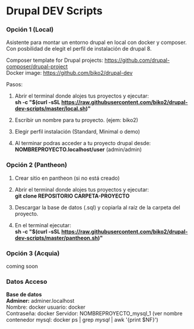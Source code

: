 # Drupal DEV Scripts

### Opción 1 (Local) ###

Asistente para montar un entorno drupal en local con docker y composer.
Con posbilidad de elegit el perfil de instalación de drupal 8.

Composer template for Drupal projects: https://github.com/drupal-composer/drupal-project    
Docker image: https://github.com/biko2/drupal-dev

Pasos:

1. Abrir el terminal donde alojes tus proyectos y ejecutar:  
   **sh -c "$(curl -sSL https://raw.githubusercontent.com/biko2/drupal-dev-scripts/master/local.sh)"**
   
2. Escribir un nombre para tu proyecto. (ejem: biko2)

3. Elegir perfil instalación (Standard, Minimal o demo)

4. Al terminar podras acceder a tu proyecto drupal desde:  
   **NOMBREPROYECTO.localhost/user** (admin/admin)



### Opción 2 (Pantheon) ###

1. Crear sitio en pantheon (si no está creado)

2. Abrir el terminal donde alojes tus proyectos y ejecutar:  
   **git clone REPOSITORIO CARPETA-PROYECTO**

3. Descargar la base de datos (.sql) y copiarla al raíz de la carpeta del proyecto.

4. En el terminal ejecutar:  
   **sh -c "$(curl -sSL https://raw.githubusercontent.com/biko2/drupal-dev-scripts/master/pantheon.sh)"**



### Opción 3 (Acquia) ###
coming soon  


###

### Datos Acceso ###
   
**Base de datos**  
**Adminer:** adminer.localhost  
Nombre: docker 
usuario: docker  
Contraseña: docker 
Servidor: NOMBREPROYECTO_mysql_1  (ver nombre contenedor mysql: docker ps | grep _mysql_ | awk '{print $NF}')
